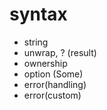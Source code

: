 # syntax

- string
- unwrap, ? (result)
- ownership
- option (Some)
- error(handling)
- error(custom)